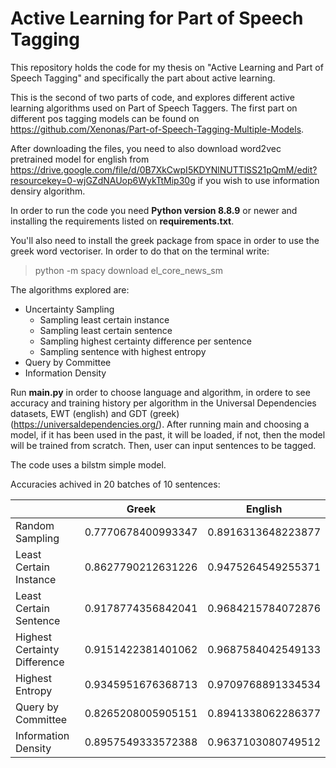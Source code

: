 # Active Learning for Part of Speech Tagging
This repository holds the code for my thesis on "Active Learning and Part of Speech Tagging" and specifically the part about active learning.

This is the second of two parts of code, and explores different active learning algorithms used on Part of Speech Taggers. The first part on different pos tagging models can be found on https://github.com/Xenonas/Part-of-Speech-Tagging-Multiple-Models.

After downloading the files, you need to also download word2vec pretrained model for english from https://drive.google.com/file/d/0B7XkCwpI5KDYNlNUTTlSS21pQmM/edit?resourcekey=0-wjGZdNAUop6WykTtMip30g if you wish to use information densiry algorithm.

In order to run the code you need <b>Python version 8.8.9</b> or newer and installing the requirements listed on <b>requirements.txt</b>.

You'll also need to install the greek package from space in order to use the greek word vectoriser. In order to do that on the terminal write:
> python -m spacy download el_core_news_sm

The algorithms explored are:
  - Uncertainty Sampling
    - Sampling least certain instance
    - Sampling least certain sentence
    - Sampling highest certainty difference per sentence
    - Sampling sentence with highest entropy
  - Query by Committee
  - Information Density

  Run <b>main.py</b> in order to choose language and algorithm, in ordere to see accuracy and training history per algorithm in the Universal Dependencies datasets, EWT (english) and GDT (greek) (https://universaldependencies.org/).
  After running main and choosing a model, if it has been used in the past, it will be loaded, if not, then the model will be trained from scratch. Then, user can input sentences to be tagged.
  
  The code uses a bilstm simple model.
  
  Accuracies achived in 20 batches of 10 sentences:
  
|                                 |   Greek               |    English          
| ------------------------------- | --------------------- | ------------------      
| Random Sampling                 | 0.7770678400993347    | 0.8916313648223877  
| Least Certain Instance          | 0.8627790212631226    | 0.9475264549255371  
| Least Certain Sentence          | 0.9178774356842041    | 0.9684215784072876
| Highest Certainty Difference    | 0.9151422381401062    | 0.9687584042549133
| Highest Entropy                 | 0.9345951676368713	  | 0.9709768891334534
| Query by Committee              | 0.8265208005905151	  | 0.8941338062286377
| Information Density             | 0.8957549333572388	  | 0.9637103080749512

